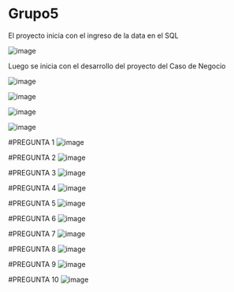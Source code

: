 # Grupo5



El proyecto inicia con el ingreso de la data en el SQL

![image](https://github.com/user-attachments/assets/6c3dc36a-0942-4b30-9f3f-775ceb30dc0e)

Luego se inicia con el desarrollo del proyecto del Caso de Negocio

![image](https://github.com/user-attachments/assets/cd776845-3655-40c3-b951-d008569294f2)

![image](https://github.com/user-attachments/assets/5c9ffd16-56a4-485f-97a8-f04f820d1437)

![image](https://github.com/user-attachments/assets/0495f99f-eb55-4899-a992-211070f72245)

![image](https://github.com/user-attachments/assets/7742715c-ee07-412f-89a3-2dd6853abc16)

#PREGUNTA 1
![image](https://github.com/user-attachments/assets/a06fce34-487d-4967-ad30-62f90118d84b)

#PREGUNTA 2
![image](https://github.com/user-attachments/assets/75703d22-c1e0-4304-9cbc-8aea6188ae91)

#PREGUNTA 3
![image](https://github.com/user-attachments/assets/264e17e6-2c2e-4820-a980-7d767a371d3b)

#PREGUNTA 4
![image](https://github.com/user-attachments/assets/b5d94f8b-3013-4fbe-9add-7bb13f52b681)

#PREGUNTA 5
![image](https://github.com/user-attachments/assets/358f0799-ef15-4b6d-81dc-92219af28d56)

#PREGUNTA 6
![image](https://github.com/user-attachments/assets/6b26033f-0729-4dd4-a3db-09a7c486f421)

#PREGUNTA 7
![image](https://github.com/user-attachments/assets/514124a4-c811-40cd-9190-bd198d2e16c3)

#PREGUNTA 8
![image](https://github.com/user-attachments/assets/551d8de9-3808-4bd8-8d02-b749cac25f4f)

#PREGUNTA 9
![image](https://github.com/user-attachments/assets/e0390846-a577-4efa-a5c2-4f56b756c1f4)

#PREGUNTA 10
![image](https://github.com/user-attachments/assets/c15d4e5b-155d-444a-9e56-798b98551d70)

